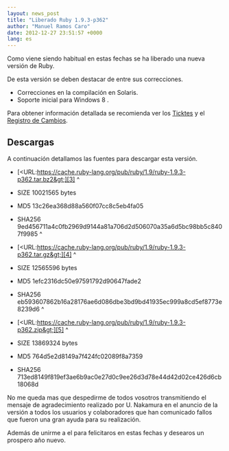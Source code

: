 ```yaml
---
layout: news_post
title: "Liberado Ruby 1.9.3-p362"
author: "Manuel Ramos Caro"
date: 2012-12-27 23:51:57 +0000
lang: es
---
```


Como viene siendo habitual en estas fechas se ha liberado una nueva
versión de Ruby.

De esta versión se deben destacar de entre sus correcciones.

* Correcciones en la compilación en Solaris.
* Soporte inicial para Windows 8 .

Para obtener información detallada se recomienda ver los [Ticktes][1] y
el [Registro de Cambios][2].

## Descargas

A continuación detallamos las fuentes para descargar esta versión.

* [&lt;URL:https://cache.ruby-lang.org/pub/ruby/1.9/ruby-1.9.3-p362.tar.bz2&gt;][3]
^

* SIZE 10021565 bytes
* MD5 13c26ea368d88a560f07cc8c5eb4fa05
* SHA256
  9ed456711a4c0fb2969d9144a81a706d2d506070a35a6d5bc98bb5c8407f9985
^

* [&lt;URL:https://cache.ruby-lang.org/pub/ruby/1.9/ruby-1.9.3-p362.tar.gz&gt;][4]
^

* SIZE 12565596 bytes
* MD5 1efc2316dc50e97591792d90647fade2
* SHA256
  eb593607862b16a28176ae6d086dbe3bd9bd41935ec999a8cd5ef8773e8239d6
^

* [&lt;URL:https://cache.ruby-lang.org/pub/ruby/1.9/ruby-1.9.3-p362.zip&gt;][5]
^

* SIZE 13869324 bytes
* MD5 764d5e2d8149a7f424fc02089f8a7359
* SHA256
  713ed8149f819ef3ae6b9ac0e27d0c9ee26d3d78e44d42d02ce426d6cb18068d

No me queda mas que despedirme de todos vosotros transmitiendo el
mensaje de agradecimiento realizado por U. Nakamura en el anuncio de la
versión a todos los usuarios y colaboradores que han comunicado fallos
que fueron una gran ayuda para su realización.

Además de unirme a el para felicitaros en estas fechas y desearos un
prospero año nuevo.



[1]: https://bugs.ruby-lang.org/projects/ruby-193/issues?set_filter=1&amp;status_id=5
[2]: http://svn.ruby-lang.org/repos/ruby/tags/v1_9_3_362/ChangeLog
[3]: https://cache.ruby-lang.org/pub/ruby/1.9/ruby-1.9.3-p362.tar.bz2
[4]: https://cache.ruby-lang.org/pub/ruby/1.9/ruby-1.9.3-p362.tar.gz
[5]: https://cache.ruby-lang.org/pub/ruby/1.9/ruby-1.9.3-p362.zip
